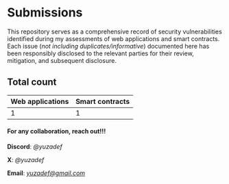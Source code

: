 # Submissions

This repository serves as a comprehensive record of security vulnerabilities identified during my assessments of web applications and smart contracts. Each issue (*not including duplicates/informative*) documented here has been responsibly disclosed to the relevant parties for their review, mitigation, and subsequent disclosure.

## Total count

| Web applications | Smart contracts |
|---------------|---------------|
| 1  | 1  |


#### For any collaboration, reach out!!!
**Discord**: *@yuzadef*

**X**: *@yuzadef*

**Email**: *yuzadef@gmail.com*
